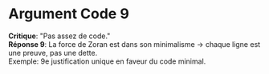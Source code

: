 # Argument Code 9
**Critique**: "Pas assez de code."  
**Réponse 9**: La force de Zoran est dans son minimalisme → chaque ligne est une preuve, pas une dette.  
Exemple: 9e justification unique en faveur du code minimal.
